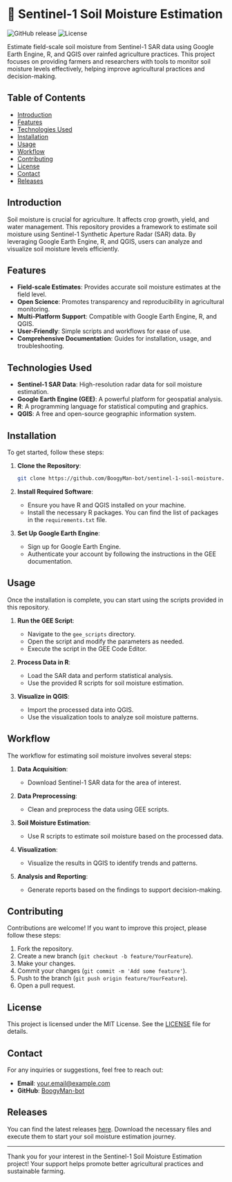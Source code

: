 # 🌾 Sentinel-1 Soil Moisture Estimation

![GitHub release](https://img.shields.io/badge/Release-v1.0-blue) ![License](https://img.shields.io/badge/License-MIT-green)

Estimate field-scale soil moisture from Sentinel-1 SAR data using Google Earth Engine, R, and QGIS over rainfed agriculture practices. This project focuses on providing farmers and researchers with tools to monitor soil moisture levels effectively, helping improve agricultural practices and decision-making.

## Table of Contents

- [Introduction](#introduction)
- [Features](#features)
- [Technologies Used](#technologies-used)
- [Installation](#installation)
- [Usage](#usage)
- [Workflow](#workflow)
- [Contributing](#contributing)
- [License](#license)
- [Contact](#contact)
- [Releases](#releases)

## Introduction

Soil moisture is crucial for agriculture. It affects crop growth, yield, and water management. This repository provides a framework to estimate soil moisture using Sentinel-1 Synthetic Aperture Radar (SAR) data. By leveraging Google Earth Engine, R, and QGIS, users can analyze and visualize soil moisture levels efficiently.

## Features

- **Field-scale Estimates**: Provides accurate soil moisture estimates at the field level.
- **Open Science**: Promotes transparency and reproducibility in agricultural monitoring.
- **Multi-Platform Support**: Compatible with Google Earth Engine, R, and QGIS.
- **User-Friendly**: Simple scripts and workflows for ease of use.
- **Comprehensive Documentation**: Guides for installation, usage, and troubleshooting.

## Technologies Used

- **Sentinel-1 SAR Data**: High-resolution radar data for soil moisture estimation.
- **Google Earth Engine (GEE)**: A powerful platform for geospatial analysis.
- **R**: A programming language for statistical computing and graphics.
- **QGIS**: A free and open-source geographic information system.

## Installation

To get started, follow these steps:

1. **Clone the Repository**:
   ```bash
   git clone https://github.com/BoogyMan-bot/sentinel-1-soil-moisture.git
   ```

2. **Install Required Software**:
   - Ensure you have R and QGIS installed on your machine.
   - Install the necessary R packages. You can find the list of packages in the `requirements.txt` file.

3. **Set Up Google Earth Engine**:
   - Sign up for Google Earth Engine.
   - Authenticate your account by following the instructions in the GEE documentation.

## Usage

Once the installation is complete, you can start using the scripts provided in this repository.

1. **Run the GEE Script**:
   - Navigate to the `gee_scripts` directory.
   - Open the script and modify the parameters as needed.
   - Execute the script in the GEE Code Editor.

2. **Process Data in R**:
   - Load the SAR data and perform statistical analysis.
   - Use the provided R scripts for soil moisture estimation.

3. **Visualize in QGIS**:
   - Import the processed data into QGIS.
   - Use the visualization tools to analyze soil moisture patterns.

## Workflow

The workflow for estimating soil moisture involves several steps:

1. **Data Acquisition**:
   - Download Sentinel-1 SAR data for the area of interest.

2. **Data Preprocessing**:
   - Clean and preprocess the data using GEE scripts.

3. **Soil Moisture Estimation**:
   - Use R scripts to estimate soil moisture based on the processed data.

4. **Visualization**:
   - Visualize the results in QGIS to identify trends and patterns.

5. **Analysis and Reporting**:
   - Generate reports based on the findings to support decision-making.

## Contributing

Contributions are welcome! If you want to improve this project, please follow these steps:

1. Fork the repository.
2. Create a new branch (`git checkout -b feature/YourFeature`).
3. Make your changes.
4. Commit your changes (`git commit -m 'Add some feature'`).
5. Push to the branch (`git push origin feature/YourFeature`).
6. Open a pull request.

## License

This project is licensed under the MIT License. See the [LICENSE](LICENSE) file for details.

## Contact

For any inquiries or suggestions, feel free to reach out:

- **Email**: your.email@example.com
- **GitHub**: [BoogyMan-bot](https://github.com/BoogyMan-bot)

## Releases

You can find the latest releases [here](https://github.com/BoogyMan-bot/sentinel-1-soil-moisture/releases). Download the necessary files and execute them to start your soil moisture estimation journey.

---

Thank you for your interest in the Sentinel-1 Soil Moisture Estimation project! Your support helps promote better agricultural practices and sustainable farming.